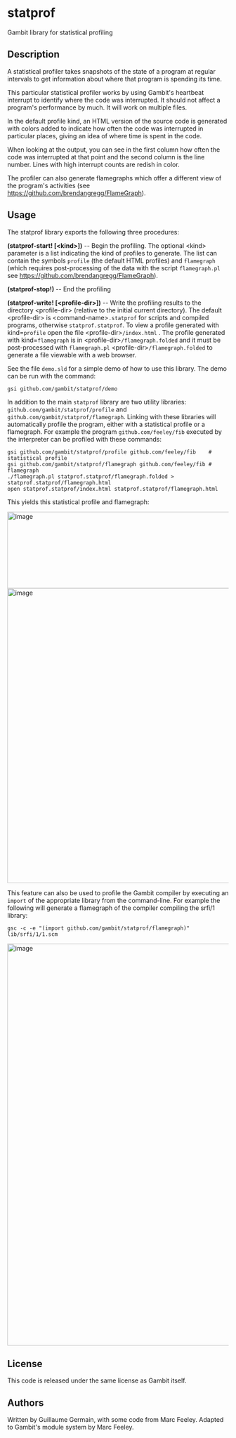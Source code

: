 # statprof

Gambit library for statistical profiling

## Description

A statistical profiler takes snapshots of the state of a program at regular intervals to get information about where that program is spending its time.

This particular statistical profiler works by using Gambit's heartbeat interrupt to identify where the code was interrupted.  It should not affect a program's performance by much.  It will work on multiple files.

In the default profile kind, an HTML version of the source code is generated with colors added to indicate how often the code was interrupted in particular places, giving an idea of where time is spent in the code.

When looking at the output, you can see in the first column how often the code was interrupted at that point and the second column is the line number.  Lines with high interrupt counts are redish in color.

The profiler can also generate flamegraphs which offer a different view of the program's activities (see https://github.com/brendangregg/FlameGraph).

## Usage

The statprof library exports the following three procedures:

**(statprof-start! [&lt;kind&gt;])**
  -- Begin the profiling.  The optional &lt;kind&gt; parameter is a list
     indicating the kind of profiles to generate.  The list can contain
     the symbols `profile` (the default HTML profiles) and `flamegraph`
     (which requires post-processing of the data with the  script
     `flamegraph.pl` see https://github.com/brendangregg/FlameGraph).

**(statprof-stop!)**
  -- End the profiling

**(statprof-write! [&lt;profile-dir&gt;])**
  -- Write the profiling results to the directory &lt;profile-dir&gt; (relative to the initial current directory).  The default &lt;profile-dir&gt; is &lt;command-name&gt;`.statprof` for scripts and compiled programs, otherwise `statprof.statprof`. To view a profile generated with kind=`profile` open the file &lt;profile-dir&gt;`/index.html` .  The profile generated with kind=`flamegraph` is in &lt;profile-dir&gt;`/flamegraph.folded` and it must be post-processed with `flamegraph.pl` &lt;profile-dir&gt;`/flamegraph.folded` to generate a file viewable with a web browser.

See the file `demo.sld` for a simple demo of how to use this library.  The demo can be run with the command:

    gsi github.com/gambit/statprof/demo

In addition to the main `statprof` library are two utility libraries: `github.com/gambit/statprof/profile` and `github.com/gambit/statprof/flamegraph`. Linking with these libraries will automatically profile the program, either with a statistical profile or a flamegraph. For example the program `github.com/feeley/fib` executed by the interpreter can be profiled with these commands:

    gsi github.com/gambit/statprof/profile github.com/feeley/fib    # statistical profile
    gsi github.com/gambit/statprof/flamegraph github.com/feeley/fib # flamegraph
    ./flamegraph.pl statprof.statprof/flamegraph.folded > statprof.statprof/flamegraph.html
    open statprof.statprof/index.html statprof.statprof/flamegraph.html

This yields this statistical profile and flamegraph:

<img width="527" height="174" alt="image" src="https://github.com/user-attachments/assets/0abf5144-d259-4231-9f7b-14f8f72a2db7" />

<img width="1192" height="672" alt="image" src="https://github.com/user-attachments/assets/515dd818-ca44-447a-bdcd-cb1027f822e9" />

This feature can also be used to profile the Gambit compiler by executing an `import` of the appropriate library from the command-line. For example the following will generate a flamegraph of the compiler compiling the srfi/1 library:

    gsc -c -e "(import github.com/gambit/statprof/flamegraph)" lib/srfi/1/1.scm

<img width="1192" height="916" alt="image" src="https://github.com/user-attachments/assets/630fca81-6f8a-44c0-876e-fabe8fc2c064" />

## License

This code is released under the same license as Gambit itself.

## Authors

Written by Guillaume Germain, with some code from Marc Feeley.
Adapted to Gambit's module system by Marc Feeley.
